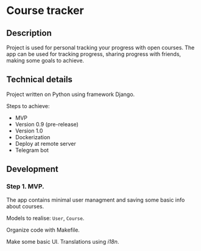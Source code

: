 # Course tracker

## Description

Project is used for personal tracking your progress with open courses.
The app can be used for tracking progress,
sharing progress with friends,
making some goals to achieve.

## Technical details

Project written on Python using framework Django.

Steps to achieve:

- MVP
- Version 0.9 (pre-release)
- Version 1.0
- Dockerization
- Deploy at remote server
- Telegram bot

## Development

### Step 1. MVP.

The app contains minimal user managment and saving some basic info about courses.

Models to realise: `User`, `Course`.

Organize code with Makefile.

Make some basic UI. Translations using *i18n*.